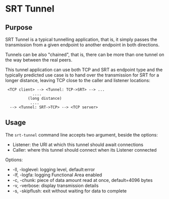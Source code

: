 # SRT Tunnel


## Purpose

SRT Tunnel is a typical tunnelling application, that is, it simply passes the
transmission from a given endpoint to another endpoint in both directions.

Tunnels can be also "chained", that is, there can be more than one tunnel on
the way between the real peers.

This tunnel application can use both TCP and SRT as endpoint type and the
typically predicted use case is to hand over the transmission for SRT for a
longer distance, leaving TCP close to the caller and listener locations:

```
 <TCP client> --> <Tunnel: TCP->SRT> --> ...
            ....
          (long distance)
           ....
  --> <Tunnel: SRT->TCP> --> <TCP server>
```

## Usage

The `srt-tunnel` command line accepts two argument, beside the options:
* Listener: the URI at which this tunnel should await connections
* Caller: where this tunnel should connect when its Listener connected

Options:

* -ll, -loglevel: logging level, default:error
* -lf, -logfa: logging Functional Area enabled
* -c, -chunk: piece of data amount read at once, default=4096 bytes
* -v, -verbose: display transmission details
* -s, -skipflush: exit without waiting for data to complete

